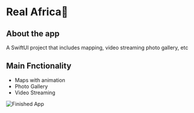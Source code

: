 # Real Africa🦁

## About the app

A SwiftUI project that includes mapping, video streaming photo gallery, etc

## Main Fnctionality

- Maps with animation
- Photo Gallery
- Video Streaming

![Finished App](https://github.com/arsalansasa/images/blob/main/real-africa.png)
